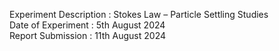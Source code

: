 Experiment Description : Stokes Law – Particle Settling Studies
</br>
Date of Experiment     : 5th August 2024
</br>
Report Submission      : 11th August 2024
